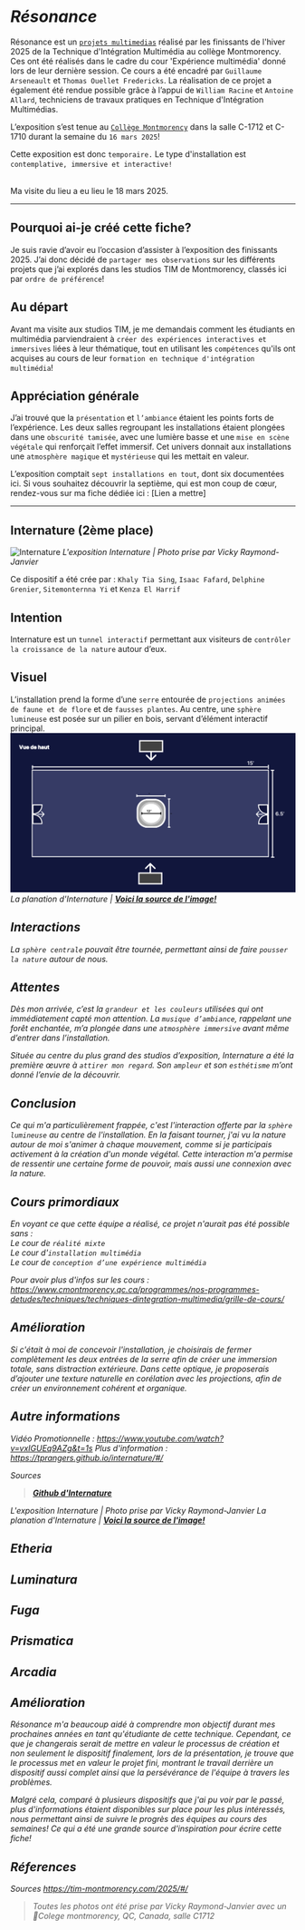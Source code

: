 # *Résonance*


Résonance est un <ins>`projets multimedias`</ins> réalisé par les finissants de l'hiver 2025 de la Technique d'Intégration Multimédia au collège Montmorency. Ces ont été réalisés dans le cadre du cour 'Expérience multimédia' donné lors de leur dernière session. Ce cours a été encadré par `Guillaume Arseneault` et `Thomas Ouellet Fredericks`. La réalisation de ce projet a également été rendue possible grâce à l’appui de `William Racine` et `Antoine Allard`, techniciens de travaux pratiques en Technique d'Intégration Multimédias.<br>

L’exposition s’est tenue au <ins>`Collège Montmorency`</ins> dans la salle C-1712 et C-1710 durant la semaine du `16 mars 2025`!<br>

Cette exposition est donc `temporaire.` Le type d'installation est `contemplative, immersive et interactive!` <br><br>

Ma visite du lieu a eu lieu le 18 mars 2025.<br>

***
 
## Pourquoi ai-je créé cette fiche?
Je suis ravie d’avoir eu l’occasion d’assister à l’exposition des finissants 2025. J’ai donc décidé de `partager mes observations` sur les différents projets que j’ai explorés dans les studios TIM de Montmorency, classés ici par `ordre de préférence`!

## Au départ
Avant ma visite aux studios TIM, je me demandais comment les étudiants en multimédia parviendraient à `créer des expériences interactives et immersives` liées à leur thématique, tout en utilisant les `compétences` qu'ils ont acquises au cours de leur `formation en technique d'intégration multimédia`!

## Appréciation générale
J’ai trouvé que la `présentation` et `l’ambiance` étaient les points forts de l’expérience. Les deux salles regroupant les installations étaient plongées dans une `obscurité tamisée`, avec une lumière basse et une `mise en scène végétale` qui renforçait l’effet immersif. Cet univers donnait aux installations une `atmosphère magique` et `mystérieuse` qui les mettait en valeur.

L’exposition comptait `sept installations en tout`, dont six documentées ici. Si vous souhaitez découvrir la septième, qui est mon coup de cœur, rendez-vous sur ma fiche dédiée ici : [Lien a mettre]

***

## Internature (2ème place)
![Internature](medias/internature.jpg)
<i>L'exposition Internature | Photo prise par Vicky Raymond-Janvier</i>

Ce dispositif a été crée par : `Khaly Tia Sing`, `Isaac Fafard`, `Delphine Grenier`, `Sitemonternna Yi` et `Kenza El Harrif`

## Intention
Internature est un `tunnel interactif` permettant aux visiteurs de `contrôler la croissance de la nature` autour d’eux.

## Visuel
L’installation prend la forme d’une `serre` entourée de `projections animées de faune et de flore` et de `fausses plantes`. Au centre, une `sphère lumineuse` est posée sur un pilier en bois, servant d’élément interactif principal.
![Planation_internature](medias/plantation_internature.jpg)
<i>La planation d'Internature | **[Voici la source de l'image!](https://tprangers.github.io/internature/#/30_production/60_plantation/)**<i>

## Interactions
La `sphère centrale` pouvait être tournée, permettant ainsi de faire `pousser la nature` autour de nous.

## Attentes
Dès mon arrivée, c’est la `grandeur et les couleurs` utilisées qui ont immédiatement capté mon attention. La `musique d’ambiance`, rappelant une forêt enchantée, m’a plongée dans une `atmosphère immersive` avant même d’entrer dans l’installation.

Située au centre du plus grand des studios d’exposition, Internature a été la première œuvre à `attirer mon regard`. Son `ampleur` et son `esthétisme` m’ont donné l’envie de la découvrir.

## Conclusion
Ce qui m'a particulièrement frappée, c'est l'interaction offerte par la `sphère lumineuse` au centre de l'installation. En la faisant tourner, j'ai vu la nature autour de moi s'animer à chaque mouvement, comme si je participais activement à la création d'un monde végétal. Cette interaction m'a permise de ressentir une certaine forme de pouvoir, mais aussi une connexion avec la nature.

## Cours primordiaux
En voyant ce que cette équipe a réalisé, ce projet n'aurait pas été possible sans :<br>
Le cour de `réalité mixte`<br>
Le cour d'`installation multimédia`<br>
Le cour de `conception d’une expérience multimédia`<br>

Pour avoir plus d'infos sur les cours : https://www.cmontmorency.qc.ca/programmes/nos-programmes-detudes/techniques/techniques-dintegration-multimedia/grille-de-cours/

## Amélioration
Si c'était à moi de concevoir l'installation, je choisirais de fermer complètement les deux entrées de la serre afin de créer une immersion totale, sans distraction extérieure. Dans cette optique, je proposerais d’ajouter une texture naturelle en corélation avec les projections, afin de créer un environnement cohérent et organique.

## Autre informations
Vidéo Promotionnelle : https://www.youtube.com/watch?v=vxIGUEq9AZg&t=1s
Plus d'information : https://tprangers.github.io/internature/#/

Sources
> **[Github d'Internature](https://tprangers.github.io/internature/#)**





L'exposition Internature | Photo prise par Vicky Raymond-Janvier
La planation d'Internature | **[Voici la source de l'image!](https://tprangers.github.io/internature/#/30_production/60_plantation/)**

## Etheria

## Luminatura

## Fuga

## Prismatica

## Arcadia


 
## Amélioration
 Résonance m'a beaucoup aidé à comprendre mon objectif durant mes prochaines années en tant qu'étudiante de cette technique. Cependant, ce que je changerais serait de mettre en valeur le processus de création et non seulement le dispositif finalement, lors de la présentation, je trouve que le processus met en valeur le projet fini, montrant le travail derrière un dispositif aussi complet ainsi que la persévérance de l'équipe à travers les problèmes.
 
Malgré cela, comparé à plusieurs dispositifs que j'ai pu voir par le passé, plus d'informations étaient disponibles sur place pour les plus intéressés, nous permettant ainsi de suivre le progrès des équipes au cours des semaines! Ce qui a été une grande source d'inspiration pour écrire cette fiche!
 



## Réferences
Sources https://tim-montmorency.com/2025/#/
> Toutes les photos ont été prise par Vicky Raymond-Janvier avec un  <BR>
> 📍Colege montmorency, QC, Canada, salle C1712

